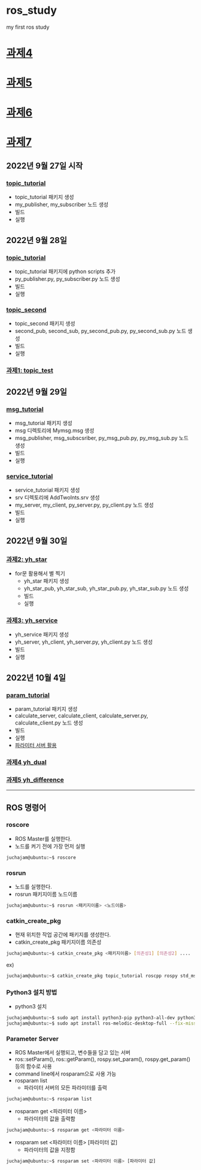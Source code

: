 # ros_study
my first ros study

# [과제4](./yh_dual/과제4.pdf)

# [과제5](./yh_difference/과제5.pdf)

# [과제6](./과제6.pdf)

# [과제7](./과제7.pdf)

## 2022년 9월 27일 시작
### [topic_tutorial](./topic_tutorial)
- topic_tutorial 패키지 생성
- my_publisher, my_subscriber 노드 생성
- 빌드
- 실행

## 2022년 9월 28일
### [topic_tutorial](./topic_tutorial)
- topic_tutorial 패키지에 python scripts 추가
- py_publisher.py, py_subscriber.py 노드 생성
- 빌드
- 실행

### [topic_second](./topic_second)
- topic_second 패키지 생성
- second_pub, second_sub, py_second_pub.py, py_second_sub.py 노드 생성
- 빌드
- 실행

### [과제1: topic_test](./topic_test)

## 2022년 9월 29일
### [msg_tutorial](./msg_tutorial)
- msg_tutorial 패키지 생성
- msg 디렉토리에 Mymsg.msg 생성
- msg_publisher, msg_subscsriber, py_msg_pub.py, py_msg_sub.py 노드 생성
- 빌드
- 실행

### [service_tutorial](./service_tutorial)
- service_tutorial 패키지 생성
- srv 디렉토리에 AddTwoInts.srv 생성
- my_server, my_client, py_server.py, py_client.py 노드 생성
- 빌드
- 실행

## 2022년 9월 30일
### [과제2: yh_star](./yh_star)
- for문 활용해서 별 찍기
    - yh_star 패키지 생성
    - yh_star_pub, yh_star_sub, yh_star_pub.py, yh_star_sub.py 노드 생성
    - 빌드
    - 실행

### [과제3: yh_service](./yh_service)
- yh_service 패키지 생성
- yh_server, yh_client, yh_server.py, yh_client.py 노드 생성
- 빌드
- 실행

## 2022년 10월 4일
### [param_tutorial](./param_tutorial)
- param_tutorial 패키지 생성
- calculate_server, calculate_client, calculate_server.py, calculate_client.py 노드 생성
- 빌드
- 실행
- [파라미터 서버 활용](#parameter-server)

### [과제4 yh_dual](./yh_dual)
### [과제5 yh_difference](./yh_difference)

---

## ROS 명령어
### roscore
- ROS Master를 실행한다.
- 노드를 켜기 전에 가장 먼저 실행
```bash
juchajam@ubuntu:~$ roscore
```

### rosrun
- 노드를 실행한다.
- rosrun 패키지이름 노드이름
```bash
juchajam@ubuntu:~$ rosrun <패키지이름> <노드이름>
```

### catkin_create_pkg
- 현재 위치한 작업 공간에 패키지를 생성한다.
- catkin_create_pkg 패키지이름 의존성
```bash
juchajam@ubuntu:~$ catkin_create_pkg <패키지이름> [의존성1] [의존성2] .... 
```
ex)
```bash
juchajam@ubuntu:~$ catkin_create_pkg topic_tutorial roscpp rospy std_msgs
```

### Python3 설치 방법
- python3 설치
```bash
juchajam@ubuntu:~$ sudo apt install python3-pip python3-all-dev python3-rospkg
juchajam@ubuntu:~$ sudo apt install ros-melodic-desktop-full --fix-missing
```

### Parameter Server
- ROS Master에서 실행되고, 변수들을 담고 있는 서버
- ros::setParam(), ros::getParam(), rospy.set_param(), rospy.get_param() 등의 함수로 사용
- command line에서 rosparam으로 사용 가능
- rosparam list
    - 파라미터 서버의 모든 파라미터를 출력
```bash
juchajam@ubuntu:~$ rosparam list
```
- rosparam get <파라미터 이름>
    - 파라미터의 값을 출력함
```bash
juchajam@ubuntu:~$ rosparam get <파라미터 이름>
```
- rosparam set <파라미터 이름> [파라미터 값]
    - 파라미터의 값을 지정함
```bash
juchajam@ubuntu:~$ rosparam set <파라미터 이름> [파라미터 값]
```